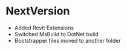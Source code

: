# NextVersion
- Added Revit Extensions
- Switched MsBuild to DotNet build
- Bootstrapper files moved to another folder